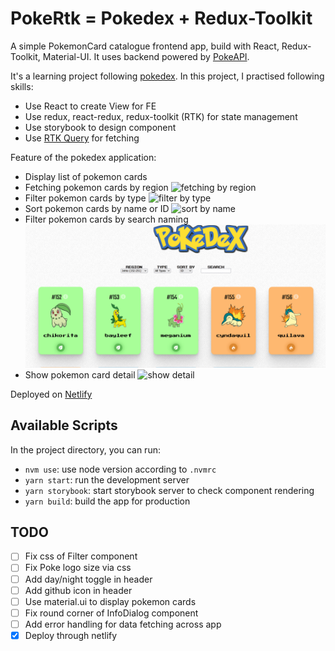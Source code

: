 # PokeRtk = Pokedex + Redux-Toolkit

A simple PokemonCard catalogue frontend app, build with React, Redux-Toolkit, Material-UI. It uses backend powered by [PokeAPI](https://pokeapi.co/). 

It's a learning project following [pokedex](https://github.com/s1varam/pokedex). In this project, I practised following skills:
* Use React to create View for FE
* Use redux, react-redux, redux-toolkit (RTK) for state management
* Use storybook to design component
* Use [RTK Query](https://redux-toolkit.js.org/rtk-query/overview) for fetching

Feature of the pokedex application:

* Display list of pokemon cards
* Fetching pokemon cards by region
![fetching by region](README/1_fetching_by_region.gif)
* Filter pokemon cards by type
![filter by type](README/2_filter_by_type.gif)
* Sort pokemon cards by name or ID
![sort by name](README/3_sort_by_id_or_name.gif)
* Filter pokemon cards by search naming
![filter by search](README/4_filter_by_search.gif)
* Show pokemon card detail
![show detail](README/5_click_info_icon.gif)

Deployed on [Netlify](https://pokedex-rtk.netlify.app/)

## Available Scripts

In the project directory, you can run:

* `nvm use`: use node version according to `.nvmrc`
* `yarn start`: run the development server
* `yarn storybook`: start storybook server to check component rendering
* `yarn build`: build the app for production

## TODO

* [ ] Fix css of Filter component
* [ ] Fix Poke logo size via css
* [ ] Add day/night toggle in header
* [ ] Add github icon in header
* [ ] Use material.ui to display pokemon cards
* [ ] Fix round corner of InfoDialog component
* [ ] Add error handling for data fetching across app
* [x] Deploy through netlify